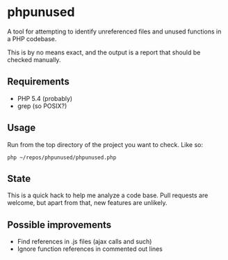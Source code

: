 # phpunused

A tool for attempting to identify unreferenced files and unused functions in a PHP codebase.

This is by no means exact, and the output is a report that should be checked manually.

## Requirements

* PHP 5.4 (probably)
* grep (so POSIX?)

## Usage

Run from the top directory of the project you want to check. Like so:

```php ~/repos/phpunused/phpunused.php```

## State

This is a quick hack to help me analyze a code base. Pull requests are welcome,
but apart from that, new features are unlikely.

## Possible improvements

* Find references in .js files (ajax calls and such)
* Ignore function references in commented out lines

